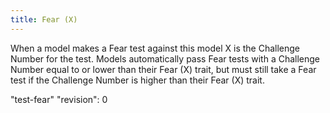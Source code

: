 ```yaml
---
title: Fear (X)
---
```

When a model makes a Fear test against this model X is the Challenge Number for the test.
Models automatically pass Fear tests with a Challenge Number equal to or lower than their Fear (X) trait, but must still take a Fear test if the Challenge Number is higher than their Fear (X) trait.

"test-fear"
"revision": 0